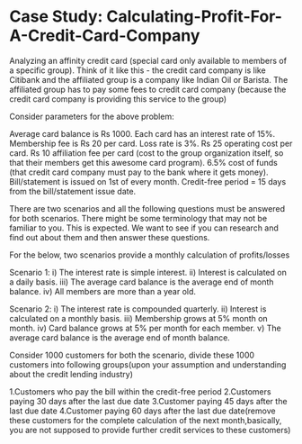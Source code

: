 # Case Study: Calculating-Profit-For-A-Credit-Card-Company

Analyzing an affinity credit card (special card only available to members of a specific group). Think of it like this - the credit card company is like Citibank and the affiliated group is a company like Indian Oil or Barista. The affiliated group has to pay some fees to credit card company (because the credit card company is providing this service to the group)

Consider parameters for the above problem:

Average card balance is Rs 1000. 
Each card has an interest rate of 15%. 
Membership fee is Rs 20 per card. 
Loss rate is 3%. 
Rs 25 operating cost per card. 
Rs 10 affiliation fee per card (cost to the group organization itself, so that their members get this awesome card program). 
6.5% cost of funds (that credit card company must pay to the bank where it gets money). 
Bill/statement is issued on 1st of every month. 
Credit-free period = 15 days from the bill/statement issue date.

There are two scenarios and all the following questions must be answered for both scenarios. There might be some terminology that may not be familiar to you. This is expected. We want to see if you can research and find out about them and then answer these questions.

For the below, two scenarios provide a monthly calculation of profits/losses

Scenario 1: i) The interest rate is simple interest. ii) Interest is calculated on a daily basis. iii) The average card balance is the average end of month balance. iv) All members are more than a year old.

Scenario 2: i) The interest rate is compounded quarterly. ii) Interest is calculated on a monthly basis. iii) Membership grows at 5% month on month. iv) Card balance grows at 5% per month for each member. v) The average card balance is the average end of month balance.

Consider 1000 customers for both the scenario, divide these 1000 customers into following groups(upon your assumption and understanding about the credit lending industry)

1.Customers who pay the bill within the credit-free period 2.Customers paying 30 days after the last due date 3.Customer paying 45 days after the last due date 4.Customer paying 60 days after the last due date(remove these customers for the complete calculation of the next month,basically, you are not supposed to provide further credit services to these customers)
